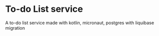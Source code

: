 # To-do List service
A to-do list service made with kotlin, micronaut, postgres with liquibase migration
